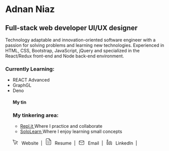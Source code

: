 <h1>Adnan Niaz</h1>
<h2>Full-stack web developer UI/UX designer</h2>
<p>
    Technology adaptable and innovation-oriented software engineer with a passion for solving problems and learning new
    technologies. Experienced in HTML, CSS, Bootstrap, JavaScript, jQuery and specialized in the React/Redux front-end
    and Node back-end environment.
</p>
<h3>Currently Learning:</h3>
<ul>
    <li>REACT Advanced</li>
    <li>GraphGL</li>
    <li>Deno
        <h4>My tin
            <h3>My tinkering area:</h3>
            <ul>
                <li><a href="https://repl.it/@adnanniaz">Repl.it </a>Where I practice and collaborate</li>
                <li><a href="https://www.sololearn.com/Profile/383429">SoloLearn </a>Where I enjoy learning small
                    concepts</li>
            </ul>
            <p>
                <img src="./images/website.png" style="width: 16px;"
                    alt="">&nbsp;&nbsp;&nbsp;Website&nbsp;&nbsp;|&nbsp;&nbsp;
                <img src="./images/resume.png" style="width: 16px;"
                    alt="">&nbsp;&nbsp;&nbsp;Resume&nbsp;&nbsp;|&nbsp;&nbsp;
                <img src="./images/email.png" style="width: 16px;"
                    alt="">&nbsp;&nbsp;&nbsp;Email&nbsp;&nbsp;|&nbsp;&nbsp;
                <img src="./images/linkedIn.png" style="width: 16px;"
                    alt="">&nbsp;&nbsp;&nbsp;LinkedIn&nbsp;&nbsp;|&nbsp;&nbsp;
            </p>
            </p>